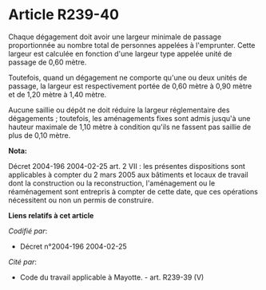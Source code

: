 # Article R239-40

Chaque dégagement doit avoir une largeur minimale de passage proportionnée au nombre total de personnes appelées à
l'emprunter. Cette largeur est calculée en fonction d'une largeur type appelée unité de passage de 0,60 mètre.

Toutefois, quand un dégagement ne comporte qu'une ou deux unités de passage, la largeur est respectivement portée de 0,60
mètre à 0,90 mètre et de 1,20 mètre à 1,40 mètre.

Aucune saillie ou dépôt ne doit réduire la largeur réglementaire des dégagements ; toutefois, les aménagements fixes sont
admis jusqu'à une hauteur maximale de 1,10 mètre à condition qu'ils ne fassent pas saillie de plus de 0,10 mètre.

**Nota:**

Décret 2004-196 2004-02-25 art. 2 VII : les présentes dispositions sont applicables à compter du 2 mars 2005 aux bâtiments et
locaux de travail dont la construction ou la reconstruction, l'aménagement ou le réaménagement sont entrepris à compter de
cette date, que ces opérations nécessitent ou non un permis de construire.

**Liens relatifs à cet article**

_Codifié par_:

  - Décret n°2004-196 2004-02-25

_Cité par_:

  - Code du travail applicable à Mayotte. - art. R239-39 (V)
